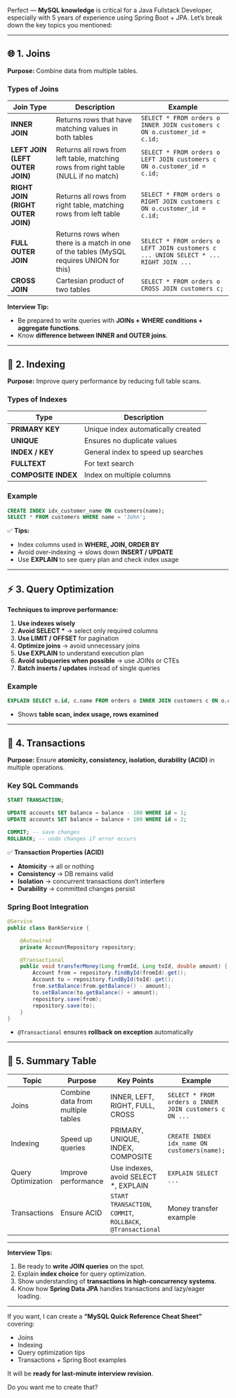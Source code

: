 Perfect — **MySQL knowledge** is critical for a Java Fullstack Developer, especially with 5 years of experience using Spring Boot + JPA. Let’s break down the key topics you mentioned:

---

## 🌐 **1. Joins**

**Purpose:** Combine data from multiple tables.

### **Types of Joins**

| Join Type                         | Description                                                                             | Example                                                                              |
| --------------------------------- | --------------------------------------------------------------------------------------- | ------------------------------------------------------------------------------------ |
| **INNER JOIN**                    | Returns rows that have matching values in both tables                                   | `SELECT * FROM orders o INNER JOIN customers c ON o.customer_id = c.id;`             |
| **LEFT JOIN (LEFT OUTER JOIN)**   | Returns all rows from left table, matching rows from right table (NULL if no match)     | `SELECT * FROM orders o LEFT JOIN customers c ON o.customer_id = c.id;`              |
| **RIGHT JOIN (RIGHT OUTER JOIN)** | Returns all rows from right table, matching rows from left table                        | `SELECT * FROM orders o RIGHT JOIN customers c ON o.customer_id = c.id;`             |
| **FULL OUTER JOIN**               | Returns rows when there is a match in one of the tables (MySQL requires UNION for this) | `SELECT * FROM orders o LEFT JOIN customers c ... UNION SELECT * ... RIGHT JOIN ...` |
| **CROSS JOIN**                    | Cartesian product of two tables                                                         | `SELECT * FROM orders o CROSS JOIN customers c;`                                     |

**Interview Tip:**

- Be prepared to write queries with **JOINs + WHERE conditions + aggregate functions**.
- Know **difference between INNER and OUTER joins**.

---

## 🧷 **2. Indexing**

**Purpose:** Improve query performance by reducing full table scans.

### **Types of Indexes**

| Type                | Description                        |
| ------------------- | ---------------------------------- |
| **PRIMARY KEY**     | Unique index automatically created |
| **UNIQUE**          | Ensures no duplicate values        |
| **INDEX / KEY**     | General index to speed up searches |
| **FULLTEXT**        | For text search                    |
| **COMPOSITE INDEX** | Index on multiple columns          |

### **Example**

```sql
CREATE INDEX idx_customer_name ON customers(name);
SELECT * FROM customers WHERE name = 'John';
```

✅ **Tips:**

- Index columns used in **WHERE, JOIN, ORDER BY**
- Avoid over-indexing → slows down **INSERT / UPDATE**
- Use **EXPLAIN** to see query plan and check index usage

---

## ⚡ **3. Query Optimization**

**Techniques to improve performance:**

1. **Use indexes wisely**
2. **Avoid SELECT \*** → select only required columns
3. **Use LIMIT / OFFSET** for pagination
4. **Optimize joins** → avoid unnecessary joins
5. **Use EXPLAIN** to understand execution plan
6. **Avoid subqueries when possible** → use JOINs or CTEs
7. **Batch inserts / updates** instead of single queries

### **Example**

```sql
EXPLAIN SELECT o.id, c.name FROM orders o INNER JOIN customers c ON o.customer_id = c.id WHERE c.name = 'John';
```

- Shows **table scan, index usage, rows examined**

---

## 🔄 **4. Transactions**

**Purpose:** Ensure **atomicity, consistency, isolation, durability (ACID)** in multiple operations.

### **Key SQL Commands**

```sql
START TRANSACTION;

UPDATE accounts SET balance = balance - 100 WHERE id = 1;
UPDATE accounts SET balance = balance + 100 WHERE id = 2;

COMMIT; -- save changes
ROLLBACK; -- undo changes if error occurs
```

✅ **Transaction Properties (ACID)**

- **Atomicity** → all or nothing
- **Consistency** → DB remains valid
- **Isolation** → concurrent transactions don’t interfere
- **Durability** → committed changes persist

### **Spring Boot Integration**

```java
@Service
public class BankService {

    @Autowired
    private AccountRepository repository;

    @Transactional
    public void transferMoney(Long fromId, Long toId, double amount) {
        Account from = repository.findById(fromId).get();
        Account to = repository.findById(toId).get();
        from.setBalance(from.getBalance() - amount);
        to.setBalance(to.getBalance() + amount);
        repository.save(from);
        repository.save(to);
    }
}
```

- `@Transactional` ensures **rollback on exception** automatically

---

## 🧠 **5. Summary Table**

| Topic              | Purpose                           | Key Points                                                  | Example                                                |
| ------------------ | --------------------------------- | ----------------------------------------------------------- | ------------------------------------------------------ |
| Joins              | Combine data from multiple tables | INNER, LEFT, RIGHT, FULL, CROSS                             | `SELECT * FROM orders o INNER JOIN customers c ON ...` |
| Indexing           | Speed up queries                  | PRIMARY, UNIQUE, INDEX, COMPOSITE                           | `CREATE INDEX idx_name ON customers(name);`            |
| Query Optimization | Improve performance               | Use indexes, avoid SELECT \*, EXPLAIN                       | `EXPLAIN SELECT ...`                                   |
| Transactions       | Ensure ACID                       | `START TRANSACTION`, `COMMIT`, `ROLLBACK`, `@Transactional` | Money transfer example                                 |

---

**Interview Tips:**

1. Be ready to **write JOIN queries** on the spot.
2. Explain **index choice** for query optimization.
3. Show understanding of **transactions in high-concurrency systems**.
4. Know how **Spring Data JPA** handles transactions and lazy/eager loading.

---

If you want, I can create a **“MySQL Quick Reference Cheat Sheet”** covering:

- Joins
- Indexing
- Query optimization tips
- Transactions + Spring Boot examples

It will be **ready for last-minute interview revision**.

Do you want me to create that?
